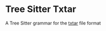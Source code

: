 # Tree Sitter Txtar

A Tree Sitter grammar for the [txtar] file format

[txtar]: https://pkg.go.dev/golang.org/x/tools/txtar
